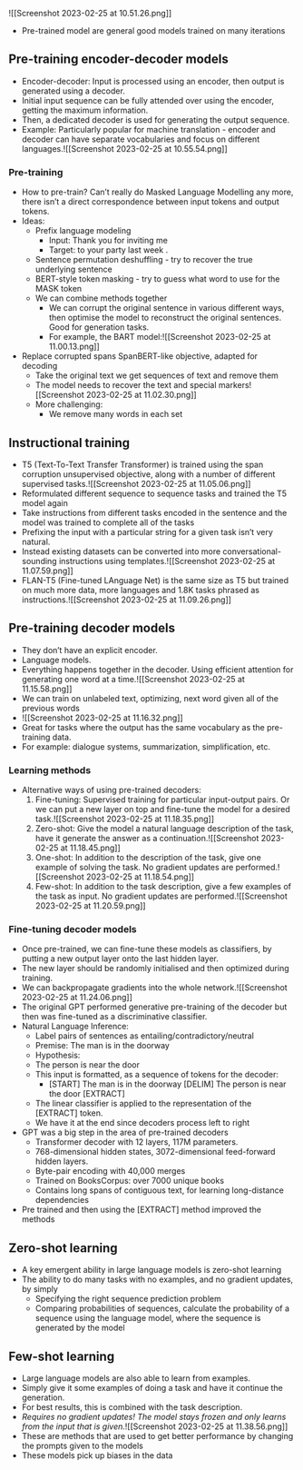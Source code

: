![[Screenshot 2023-02-25 at 10.51.26.png]]

- Pre-trained model are general good models trained on many iterations

## Pre-training encoder-decoder models

- Encoder-decoder: Input is processed using an encoder, then output is generated using a decoder.
- Initial input sequence can be fully attended over using the encoder, getting the maximum information.
- Then, a dedicated decoder is used for generating the output sequence.
- Example: Particularly popular for machine translation - encoder and decoder can have separate vocabularies and focus on different languages.![[Screenshot 2023-02-25 at 10.55.54.png]]

### Pre-training

- How to pre-train? Can’t really do Masked Language Modelling any more, there isn’t a direct correspondence between input tokens and output tokens.
- Ideas:
	- Prefix language modeling
		- Input: Thank you for inviting me 
		- Target: to your party last week .
	- Sentence permutation deshuffling - try to recover the true underlying sentence
	- BERT-style token masking - try to guess what word to use for the MASK token
	- We can combine methods together
		- We can corrupt the original sentence in various different ways, then optimise the model to reconstruct the original sentences. Good for generation tasks.
		- For example, the BART model:![[Screenshot 2023-02-25 at 11.00.13.png]]
- Replace corrupted spans SpanBERT-like objective, adapted for decoding
	- Take the original text we get sequences of text and remove them 
	- The model needs to recover the text and special markers![[Screenshot 2023-02-25 at 11.02.30.png]]
	- More challenging:
		- We remove many words in each set
## Instructional training

- T5 (Text-To-Text Transfer Transformer) is trained using the span corruption unsupervised objective, along with a number of different supervised tasks.![[Screenshot 2023-02-25 at 11.05.06.png]]
- Reformulated different sequence to sequence tasks and trained the T5 model again
- Take instructions from different tasks encoded in the sentence and the model was trained to complete all of the tasks
- Prefixing the input with a particular string for a given task isn’t very natural.
- Instead existing datasets can be converted into more conversational-sounding instructions using templates.![[Screenshot 2023-02-25 at 11.07.59.png]]
- FLAN-T5 (Fine-tuned LAnguage Net) is the same size as T5 but trained on much more data, more languages and 1.8K tasks phrased as instructions.![[Screenshot 2023-02-25 at 11.09.26.png]]

## Pre-training decoder models

- They don’t have an explicit encoder. 
- Language models.
- Everything happens together in the decoder. Using efficient attention for generating one word at a time.![[Screenshot 2023-02-25 at 11.15.58.png]]
- We can train on unlabeled text, optimizing, next word given all of the previous words
- ![[Screenshot 2023-02-25 at 11.16.32.png]]
- Great for tasks where the output has the same vocabulary as the pre-training data.
- For example: dialogue systems, summarization, simplification, etc.

### Learning methods

- Alternative ways of using pre-trained decoders:
	1. Fine-tuning: Supervised training for particular input-output pairs. Or we can put a new layer on top and fine-tune the model for a desired task.![[Screenshot 2023-02-25 at 11.18.35.png]]
	2. Zero-shot: Give the model a natural language description of the task, have it generate the answer as a continuation.![[Screenshot 2023-02-25 at 11.18.45.png]]
	3. One-shot: In addition to the description of the task, give one example of solving the task. No gradient updates are performed.![[Screenshot 2023-02-25 at 11.18.54.png]]
	4. Few-shot: In addition to the task description, give a few examples of the task as input. No gradient updates are performed.![[Screenshot 2023-02-25 at 11.20.59.png]]

### Fine-tuning decoder models

- Once pre-trained, we can fine-tune these models as classifiers, by putting a new output layer onto the last hidden layer.
- The new layer should be randomly initialised and then optimized during training.
- We can backpropagate gradients into the whole network.![[Screenshot 2023-02-25 at 11.24.06.png]]
- The original GPT performed generative pre-training of the decoder but then was fine-tuned as a discriminative classifier.
- Natural Language Inference: 
	- Label pairs of sentences as entailing/contradictory/neutral
	- Premise: The man is in the doorway 
	- Hypothesis: 
	- The person is near the door 
	- This input is formatted, as a sequence of tokens for the decoder: 
		- [START] The man is in the doorway [DELIM] The person is near the door [EXTRACT] 
	- The linear classifier is applied to the representation of the [EXTRACT] token.
	- We have it at the end since decoders process left to right
- GPT was a big step in the area of pre-trained decoders
	- Transformer decoder with 12 layers, 117M parameters.
	- 768-dimensional hidden states, 3072-dimensional feed-forward hidden layers.
	- Byte-pair encoding with 40,000 merges 
	- Trained on BooksCorpus: over 7000 unique books
	- Contains long spans of contiguous text, for learning long-distance dependencies
- Pre trained and then using the [EXTRACT] method improved the methods

## Zero-shot learning

- A key emergent ability in large language models is zero-shot learning
- The ability to do many tasks with no examples, and no gradient updates, by simply
	- Specifying the right sequence prediction problem
	- Comparing probabilities of sequences, calculate the probability of a sequence using the language model, where the sequence is generated by the model

## Few-shot learning

- Large language models are also able to learn from examples.
- Simply give it some examples of doing a task and have it continue the generation.
- For best results, this is combined with the task description.
- *Requires no gradient updates! The model stays frozen and only learns from the input that is given.*![[Screenshot 2023-02-25 at 11.38.56.png]]
- These are methods that are used to get better performance by changing the prompts given to the models
- These models pick up biases in the data 